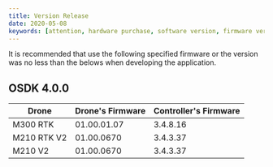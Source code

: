 ```yaml
---
title: Version Release
date: 2020-05-08
keywords: [attention, hardware purchase, software version, firmware version]
---
```

It is recommended that use the following specified firmware or the version was no less than the belows when developing the application.

## OSDK 4.0.0
<div><table>
<thead>
<th>Drone</th>
<th>Drone's Firmware</th>
<th>Controller's Firmware</th>
</thead>
<tbody>
<tr>
<td>M300 RTK </td>
<td>01.00.01.07</td>
<td>3.4.8.16</td>
</tr>
<tr>
<td>M210 RTK V2</td>
<td>01.00.0670</td>
<td>3.4.3.37</td>
</tr>
<tr>
<td>M210 V2</td>
<td>01.00.0670</td>
<td>3.4.3.37</td>
</tr>
</tr>
</tbody>
</table></div>


